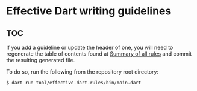 # Effective Dart writing guidelines

## TOC

If you add a guideline or update the header of one,
you will need to regenerate the table of contents
found at [Summary of all rules][]
and commit the resulting generated file.

To do so, run the following from the repository root directory:

```terminal
$ dart run tool/effective-dart-rules/bin/main.dart
```

[Summary of all rules]: https://dart.dev/guides/language/effective-dart#summary-of-all-rules
